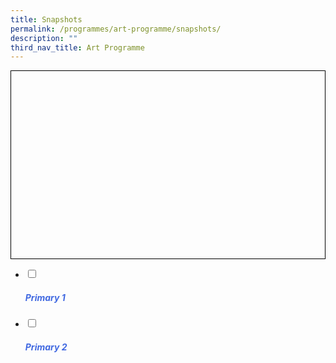 ```yaml
---
title: Snapshots
permalink: /programmes/art-programme/snapshots/
description: ""
third_nav_title: Art Programme
---
```

<div style="border:1px solid black;;height:300px;overflow-y:hidden;overflow-x:scroll;">
<p style="width:550%;">
 
</p>
</div>

<ul class="jekyllcodex_accordion">

<li>
<input type="checkbox" id="accordion1">
<label for="accordion1"><h5 style="color:RoyalBlue">Primary 1</h5></label>

<div>

</div>
</li>

<li>
<input type="checkbox" id="accordion2">
<label for="accordion2"><h5 style="color:RoyalBlue">Primary 2</h5></label>
<div>
</div></li></ul>